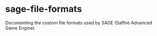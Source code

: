 # sage-file-formats
Documenting the custom file formats used by SAGE (Saffire Advanced Game Engine)
